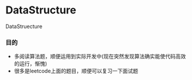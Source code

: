# DataStructure
DataStruecture
### 目的
* 多阅读算法题，顺便运用到实际开发中(现在突然发现算法确实能使代码高效的运行，惭愧)
* 很多是leetcode上面的题目，顺便可以复习一下面试题
